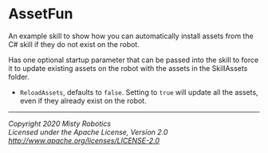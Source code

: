 # AssetFun

An example skill to show how you can automatically install assets from the C# skill if they do not exist on the robot.

Has one optional startup parameter that can be passed into the skill to force it to update existing assets on the robot with the assets in the SkillAssets folder.

- `ReloadAssets`, defaults to `false`.  Setting to `true` will update all the assets, even if they already exist on the robot.

---

*Copyright 2020 Misty Robotics*<br>
*Licensed under the Apache License, Version 2.0*<br>
*http://www.apache.org/licenses/LICENSE-2.0*